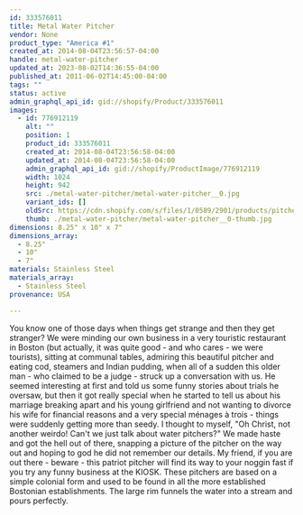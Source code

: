```yaml
---
id: 333576011
title: Metal Water Pitcher
vendor: None
product_type: "America #1"
created_at: 2014-08-04T23:56:57-04:00
handle: metal-water-pitcher
updated_at: 2023-08-02T14:36:55-04:00
published_at: 2011-06-02T14:45:00-04:00
tags: ""
status: active
admin_graphql_api_id: gid://shopify/Product/333576011
images:
  - id: 776912119
    alt: ""
    position: 1
    product_id: 333576011
    created_at: 2014-08-04T23:56:58-04:00
    updated_at: 2014-08-04T23:56:58-04:00
    admin_graphql_api_id: gid://shopify/ProductImage/776912119
    width: 1024
    height: 942
    src: ./metal-water-pitcher/metal-water-pitcher__0.jpg
    variant_ids: []
    oldSrc: https://cdn.shopify.com/s/files/1/0589/2901/products/pitcher_5590.jpeg?v=1407211018
    thumb: ./metal-water-pitcher/metal-water-pitcher__0-thumb.jpg
dimensions: 8.25" x 10" x 7"
dimensions_array:
  - 8.25"
  - 10"
  - 7"
materials: Stainless Steel
materials_array:
  - Stainless Steel
provenance: USA

---
```


You know one of those days when things get strange and then they get stranger? We were minding our own business in a very touristic restaurant in Boston (but actually, it was quite good - and who cares - we were tourists), sitting at communal tables, admiring this beautiful pitcher and eating cod, steamers and Indian pudding, when all of a sudden this older man - who claimed to be a judge - struck up a conversation with us. He seemed interesting at first and told us some funny stories about trials he oversaw, but then it got really special when he started to tell us about his marriage breaking apart and his young girlfriend and not wanting to divorce his wife for financial reasons and a very special ménages à trois - things were suddenly getting more than seedy. I thought to myself, "Oh Christ, not another weirdo! Can't we just talk about water pitchers?" We made haste and got the hell out of there, snapping a picture of the pitcher on the way out and hoping to god he did not remember our details. My friend, if you are out there - beware - this patriot pitcher will find its way to your noggin fast if you try any funny business at the KIOSK. These pitchers are based on a simple colonial form and used to be found in all the more established Bostonian establishments. The large rim funnels the water into a stream and pours perfectly.